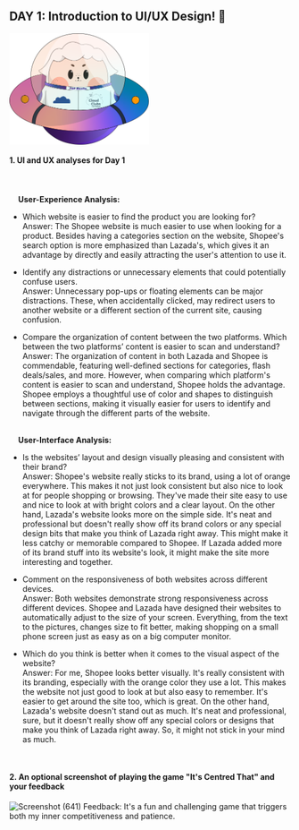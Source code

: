 ## DAY 1: Introduction to UI/UX Design! 💖

<img align="middle" width="250px" src="../../assets/alf/alf-ufo.png">




#### 1. UI and UX analyses for Day 1

<br/><br/>
&nbsp;&nbsp;&nbsp;&nbsp;**User-Experience Analysis:**<br/>

-   Which website is easier to find the product you are looking for?<br/>
    Answer: The Shopee website is much easier to use when looking for a product. Besides having a categories section on the website, Shopee's search option is more emphasized than Lazada's, which gives it an advantage by directly and easily attracting the user's attention to use it.

-   Identify any distractions or unnecessary elements that could potentially confuse users.<br/>
    Answer: Unnecessary pop-ups or floating elements can be major distractions. These, when accidentally clicked, may redirect users to another website or a different section of the current site, causing confusion.

-   Compare the organization of content between the two platforms. Which between the two platforms’ content is easier to scan and understand?<br/>
    Answer: The organization of content in both Lazada and Shopee is commendable, featuring well-defined sections for categories, flash deals/sales, and more. However, when comparing which platform's content is easier to scan and understand, Shopee holds the advantage. Shopee employs a thoughtful use of color and shapes to distinguish between sections, making it visually easier for users to identify and navigate through the different parts of the website.

<br/> &nbsp;&nbsp;&nbsp;&nbsp;**User-Interface Analysis:**

-   Is the websites’ layout and design visually pleasing and consistent with their brand?<br/>
    Answer: Shopee's website really sticks to its brand, using a lot of orange everywhere. This makes it not just look consistent but also nice to look at for people shopping or browsing. They've made their site easy to use and nice to look at with bright colors and a clear layout. On the other hand, Lazada's website looks more on the simple side. It's neat and professional but doesn't really show off its brand colors or any special design bits that make you think of Lazada right away. This might make it less catchy or memorable compared to Shopee. If Lazada added more of its brand stuff into its website's look, it might make the site more interesting and together.
    
-   Comment on the responsiveness of both websites across different devices.<br/>
    Answer: Both websites demonstrate strong responsiveness across different devices. Shopee and Lazada have designed their websites to automatically adjust to the size of your screen. Everything, from the text to the pictures, changes size to fit better, making shopping on a small phone screen just as easy as on a big computer monitor.
    
-   Which do you think is better when it comes to the visual aspect of the website?<br/>
    Answer: For me, Shopee looks better visually. It's really consistent with its branding, especially with the orange color they use a lot. This makes the website not just good to look at but also easy to remember. It's easier to get around the site too, which is great. On the other hand, Lazada's website doesn't stand out as much. It's neat and professional, sure, but it doesn't really show off any special colors or designs that make you think of Lazada right away. So, it might not stick in your mind as much.
    
    <br>

#### 2. An **optional** screenshot of playing the game **"It's Centred That"** and your feedback
![Screenshot (641)](https://github.com/golosindapamela/AWSCC-CodeQuest-UI-UX/assets/148712358/17b492bb-c481-4137-969c-64154f95c1ae)
    Feedback: It's a fun and challenging game that triggers both my inner competitiveness and patience.

